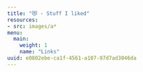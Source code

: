 ```yaml
---
title: "😻 - Stuff I liked"
resources:
- src: images/a*
menu:
  main:
    weight: 1
    name: "Links"
uuid: e0802ebe-ca1f-4561-a107-97d7ad3046da
---
```


